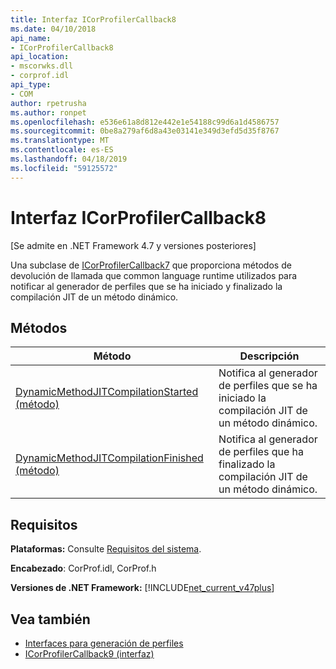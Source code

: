 ```yaml
---
title: Interfaz ICorProfilerCallback8
ms.date: 04/10/2018
api_name:
- ICorProfilerCallback8
api_location:
- mscorwks.dll
- corprof.idl
api_type:
- COM
author: rpetrusha
ms.author: ronpet
ms.openlocfilehash: e536e61a8d812e442e1e54188c99d6a1d4586757
ms.sourcegitcommit: 0be8a279af6d8a43e03141e349d3efd5d35f8767
ms.translationtype: MT
ms.contentlocale: es-ES
ms.lasthandoff: 04/18/2019
ms.locfileid: "59125572"
---
```

# <a name="icorprofilercallback8-interface"></a>Interfaz ICorProfilerCallback8
[Se admite en .NET Framework 4.7 y versiones posteriores]  

 Una subclase de [ICorProfilerCallback7](icorprofilercallback7-interface.md) que proporciona métodos de devolución de llamada que common language runtime utilizados para notificar al generador de perfiles que se ha iniciado y finalizado la compilación JIT de un método dinámico. 
  
## <a name="methods"></a>Métodos  
  
|Método|Descripción|  
|------------|-----------------|  
|[DynamicMethodJITCompilationStarted (método)](icorprofilercallback8-dynamicmethodjitcompilationstarted-method.md)|Notifica al generador de perfiles que se ha iniciado la compilación JIT de un método dinámico.|  
|[DynamicMethodJITCompilationFinished (método)](icorprofilercallback8-dynamicmethodjitcompilationfinished-method.md)|Notifica al generador de perfiles que ha finalizado la compilación JIT de un método dinámico.|  
  
## <a name="requirements"></a>Requisitos  
 **Plataformas:** Consulte [Requisitos del sistema](../../get-started/system-requirements.md).  
  
 **Encabezado**: CorProf.idl, CorProf.h  
  
**Versiones de .NET Framework:** [!INCLUDE[net_current_v47plus](../../../../includes/net-current-v47plus.md)]  

## <a name="see-also"></a>Vea también

- [Interfaces para generación de perfiles](profiling-interfaces.md)
- [ICorProfilerCallback9 (interfaz)](icorprofilercallback9-interface.md)
